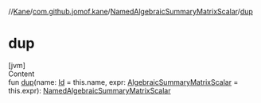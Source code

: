 //[Kane](../../index.md)/[com.github.jomof.kane](../index.md)/[NamedAlgebraicSummaryMatrixScalar](index.md)/[dup](dup.md)



# dup  
[jvm]  
Content  
fun [dup](dup.md)(name: [Id](../../com.github.jomof.kane.impl/index.md#%5Bcom.github.jomof.kane.impl%2FId%2F%2F%2FPointingToDeclaration%2F%5D%2FClasslikes%2F-2004631606) = this.name, expr: [AlgebraicSummaryMatrixScalar](../-algebraic-summary-matrix-scalar/index.md) = this.expr): [NamedAlgebraicSummaryMatrixScalar](index.md)  



